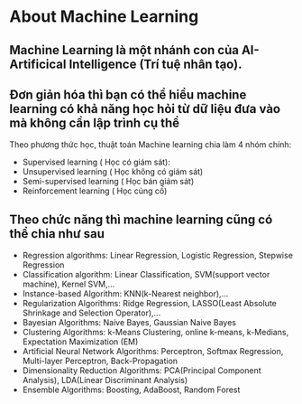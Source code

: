 # About Machine Learning
 ## Machine Learning là một nhánh con của AI-Artificical Intelligence (Trí tuệ nhân tạo).
 ## Đơn giản hóa thì bạn có thể hiểu machine learning có khả năng học hỏi từ dữ liệu đưa vào mà không cần lập trình cụ thể
 Theo phương thức học, thuật toán Machine learning chia làm 4 nhóm chính:
 - Supervised learning ( Học có giám sát):
 - Unsupervised learning ( Học không có giám sát)
 - Semi-supervised learning ( Học bán giám sát)
 - Reinforcement learning ( Học củng cố)
 ## Theo chức năng thì machine learning cũng có thể chia như sau
 - Regression algorithms: Linear Regression, Logistic Regression, Stepwise Regression
 - Classification algorithm: Linear Classification, SVM(support vector machine), Kernel SVM,...
 - Instance-based Algorithm: KNN(k-Nearest neighbor),...
 - Regularization Algorithms: Ridge Regression, LASSO(Least Absolute Shrinkage and Selection Operator),...
 - Bayesian Algorithms: Naive Bayes, Gaussian Naive Bayes
 - Clustering Algorithms: k-Means Clustering, online k-means, k-Medians, Expectation Maximization (EM)
 - Artificial Neural Network Algorithms: Perceptron, Softmax Regression, Multi-layer Perceptron, Back-Propagation
 - Dimensionality Reduction Algorithms: PCA(Principal Component Analysis), LDA(Linear Discriminant Analysis)
 - Ensemble Algorithms: Boosting, AdaBoost, Random Forest
